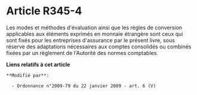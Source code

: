 # Article R345-4

Les modes et méthodes d'évaluation ainsi que les règles de conversion applicables aux éléments exprimés en monnaie étrangère
sont ceux qui sont fixés pour les entreprises d'assurance par le présent livre, sous réserve des adaptations nécessaires aux
comptes consolidés ou combinés fixées par un règlement de l'Autorité des normes comptables.

**Liens relatifs à cet article**

	**Modifié par**:

	  - Ordonnance n°2009-79 du 22 janvier 2009 - art. 6 (V)
